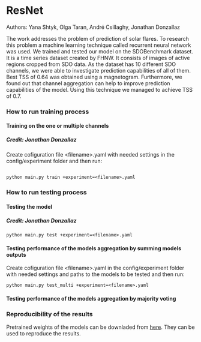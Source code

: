 # ResNet
 Authors: Yana Shtyk, Olga Taran, André Csillaghy, Jonathan Donzallaz
 
 
The work addresses the problem of prediction of solar flares. To research this problem a machine learning technique called recurrent neural network was used.
We trained and tested our model on the SDOBenchmark dataset.  It is a time series dataset created by FHNW. 
It consists  of images of active regions cropped from SDO data. 
As the dataset has 10 different SDO channels, we were able to investigate prediction capabilities of all of them. Best TSS of 0.64 was obtained using a magnetogram. Furthermore, we found out that channel aggregation can help to improve prediction capabilities of the model. Using this technique we managed to achieve TSS of 0.7.

### How to run training process

#### Training on the one or multiple channels


##### Credit: Jonathan Donzallaz

Create cofiguration file \<filename\>.yaml with needed settings in the config/experiment folder and then run:
 ```

python main.py train +experiment=<filename>.yaml

```
 
### How to run testing process
 
#### Testing the model
 
##### Credit: Jonathan Donzallaz

 
 ```
 python main.py test +experiment=<filename>.yaml
 ```
 
 #### Testing performance of the models aggregation by summing models outputs
 
 
Create cofiguration file \<filename\>.yaml in the config/experiment folder with needed settings and paths to the models to be tested and then run:
 
 ```
 python main.py test_multi +experiment=<filename>.yaml
 ```
 
 #### Testing performance of the models aggregation by majority voting
 
 ### Reproducibility of the results
 Pretrained weights of the models can be downladed from [here](https://drive.google.com/drive/u/0/folders/1BVJRjiCydCIi-oLCZsBIOWrVNnzagmz2). They can be used to reproduce the results.
 
 
 
 
 
 
 
 
 
